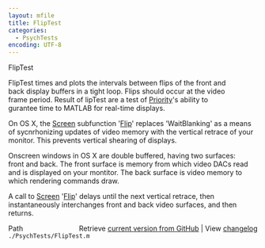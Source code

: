 ```yaml
---
layout: mfile
title: FlipTest
categories:
  - PsychTests
encoding: UTF-8
---
```


FlipTest  

FlipTest times and plots the intervals between flips of the front and  
back display buffers in a tight loop.  Flips should occur at the video  
frame period.  Result of lipTest are a test of [Priority](/docs/Priority)'s ability to  
gurantee time to MATLAB for real-time displays.  

On OS X, the [Screen](/docs/Screen) subfunction '[Flip](/docs/Flip)' replaces 'WaitBlanking' as a means  
of sycnrhonizing updates of video memory with the vertical retrace of your  
monitor.  This prevents vertical shearing of displays.  

Onscreen windows in OS X are double buffered, having two surfaces:  
front and back.  The front surface is memory from which video DACs read  
and is displayed on your montitor.  The back surface is video memory to  
which rendering commands draw.  

A call to [Screen](/docs/Screen) '[Flip](/docs/Flip)' delays until the next vertical retrace, then  
instantaneously interchanges front and back video surfaces, and then  
returns.  


<div class="code_header" style="text-align:right;">
  <span style="float:left;">Path&nbsp;&nbsp;</span> <span class="counter">Retrieve <a href=
  "https://raw.github.com/Psychtoolbox-3/Psychtoolbox-3/beta/./PsychTests/FlipTest.m">current version from GitHub</a> | View <a href=
  "https://github.com/Psychtoolbox-3/Psychtoolbox-3/commits/beta/./PsychTests/FlipTest.m">changelog</a></span>
</div>
<div class="code">
  <code>./PsychTests/FlipTest.m</code>
</div>
